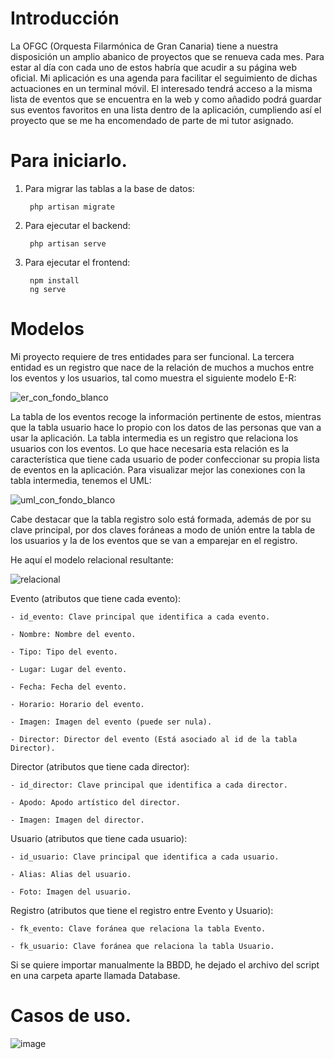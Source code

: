 # Introducción

La OFGC (Orquesta Filarmónica de Gran Canaria) tiene a nuestra disposición un amplio abanico de proyectos que se renueva cada mes. Para estar al día con cada uno de estos habría que acudir a su página web oficial. Mi aplicación es una agenda para facilitar el seguimiento de dichas actuaciones en un terminal móvil. El interesado tendrá acceso a la misma lista de eventos que se encuentra en la web y como añadido podrá guardar sus eventos favoritos en una lista dentro de la aplicación, cumpliendo así el proyecto que se me ha encomendado de parte de mi tutor asignado.

# Para iniciarlo.

1. Para migrar las tablas a la base de datos:
	
		php artisan migrate
		
2. Para ejecutar el backend:

		php artisan serve

		
2. Para ejecutar el frontend:
	
		npm install
		ng serve
		

# Modelos

Mi proyecto requiere de tres entidades para ser funcional. La tercera entidad es un registro que nace de la relación de muchos a muchos entre los eventos y los usuarios, tal como muestra el siguiente modelo E-R:

![er_con_fondo_blanco](https://user-images.githubusercontent.com/96262947/207350862-44aceae5-dc2c-4e75-b019-f146aed90240.png)

La tabla de los eventos recoge la información pertinente de estos, mientras que la tabla usuario hace lo propio con los datos de las personas que van a usar la aplicación. La tabla intermedia es un registro que relaciona los usuarios con los eventos. Lo que hace necesaria esta relación es la característica que tiene cada usuario de poder confeccionar su propia lista de eventos en la aplicación.
        Para visualizar mejor las conexiones con la tabla intermedia, tenemos el UML:

![uml_con_fondo_blanco](https://user-images.githubusercontent.com/96262947/207351645-f05f5a22-6b99-47cb-bf71-bdf27469ca3c.png)

Cabe destacar que la tabla registro solo está formada, además de por su clave principal, por dos claves foráneas a modo de unión entre la tabla de los usuarios y la de los eventos que se van a emparejar en el registro.

He aquí el modelo relacional resultante:

![relacional](https://user-images.githubusercontent.com/96262947/207352342-43a56183-c293-43c2-a3a5-649cd57ae9ab.png)

Evento (atributos que tiene cada evento):

	- id_evento: Clave principal que identifica a cada evento.

	- Nombre: Nombre del evento.

	- Tipo: Tipo del evento.

	- Lugar: Lugar del evento.

	- Fecha: Fecha del evento.

	- Horario: Horario del evento.

	- Imagen: Imagen del evento (puede ser nula).
	
	- Director: Director del evento (Está asociado al id de la tabla Director).

Director (atributos que tiene cada director):

	- id_director: Clave principal que identifica a cada director.

	- Apodo: Apodo artístico del director.

	- Imagen: Imagen del director.
	
Usuario (atributos que tiene cada usuario):

	- id_usuario: Clave principal que identifica a cada usuario.

	- Alias: Alias del usuario.

	- Foto: Imagen del usuario.
	
Registro (atributos que tiene el registro entre Evento y Usuario):

	- fk_evento: Clave foránea que relaciona la tabla Evento.
	
	- fk_usuario: Clave foránea que relaciona la tabla Usuario.

Si se quiere importar manualmente la BBDD, he dejado el archivo del script en una carpeta aparte llamada Database.

# Casos de uso.

![image](https://user-images.githubusercontent.com/96262947/207384578-eb77c5c3-138a-4480-9a76-996da03c160c.png)




